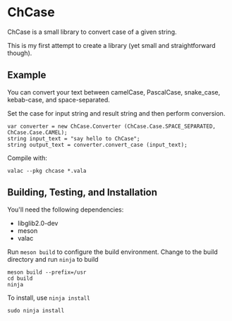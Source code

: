 # ChCase
ChCase is a small library to convert case of a given string.

This is my first attempt to create a library (yet small and straightforward though).

## Example
You can convert your text between camelCase, PascalCase, snake_case, kebab-case, and space-separated.

Set the case for input string and result string and then perform conversion.

```vala
var converter = new ChCase.Converter (ChCase.Case.SPACE_SEPARATED, ChCase.Case.CAMEL);
string input_text = "say hello to ChCase";
string output_text = converter.convert_case (input_text);
```

Compile with:

    valac --pkg chcase *.vala

## Building, Testing, and Installation
You'll need the following dependencies:

* libglib2.0-dev
* meson
* valac

Run `meson build` to configure the build environment. Change to the build directory and run `ninja` to build

    meson build --prefix=/usr
    cd build
    ninja

To install, use `ninja install`

    sudo ninja install
